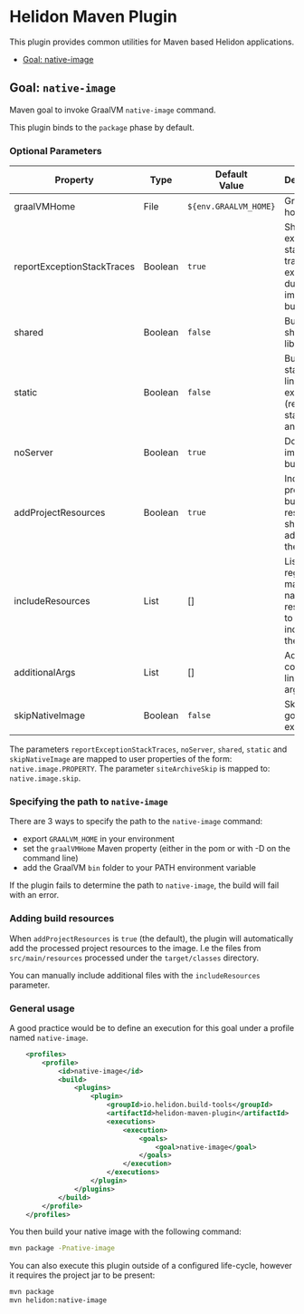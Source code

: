 # Helidon Maven Plugin

This plugin provides common utilities for Maven based Helidon applications.

* [Goal: native-image](#goal-native-image)

## Goal: `native-image`

Maven goal to invoke GraalVM `native-image` command.

This plugin binds to the `package` phase by default.

### Optional Parameters

| Property | Type | Default<br/>Value | Description |
| --- | --- | --- | --- |
| graalVMHome | File | `${env.GRAALVM_HOME}` | GraalVM home |
| reportExceptionStackTraces | Boolean | `true` | Show exception stack traces for exceptions during image building |
| shared | Boolean | `false` | Build shared library |
| static | Boolean | `false` | Build statically linked executable (requires static `libc` and `zlib` |
| noServer | Boolean | `true` | Do not use image-build server |
| addProjectResources | Boolean | `true` | Indicates if project build resources should be added to the image |
| includeResources | List | [] | List of regexp matching names of resources to be included in the image |
| additionalArgs | List | [] | Additional command line arguments |
| skipNativeImage | Boolean | `false` | Skip this goal execution |

The parameters `reportExceptionStackTraces`, `noServer`, `shared`, `static`
 and `skipNativeImage` are mapped to user properties of the form:
 `native.image.PROPERTY`. The parameter `siteArchiveSkip` is mapped to:
 `native.image.skip`.

### Specifying the path to `native-image`

There are 3 ways to specify the path to the `native-image` command:
* export `GRAALVM_HOME` in your environment
* set the `graalVMHome` Maven property (either in the pom or with -D on the
 command line)
* add the GraalVM `bin` folder to your PATH environment variable

If the plugin fails to determine the path to `native-image`, the build will
 fail with an error.

### Adding build resources

When `addProjectResources` is `true` (the default), the plugin will automatically
 add the processed project resources to the image. I.e the files from
 `src/main/resources` processed under the `target/classes` directory.

You can manually include additional files with the `includeResources` parameter.

### General usage

 A good practice would be to define an execution for this goal under a profile
 named `native-image`.

```xml
    <profiles>
        <profile>
            <id>native-image</id>
            <build>
                <plugins>
                    <plugin>
                        <groupId>io.helidon.build-tools</groupId>
                        <artifactId>helidon-maven-plugin</artifactId>
                        <executions>
                            <execution>
                                <goals>
                                    <goal>native-image</goal>
                                </goals>
                            </execution>
                        </executions>
                    </plugin>
                </plugins>
            </build>
        </profile>
    </profiles>
```

You then build your native image with the following command:

```bash
mvn package -Pnative-image
```

You can also execute this plugin outside of a configured life-cycle, however
 it requires the project jar to be present:

```bash
mvn package
mvn helidon:native-image
```